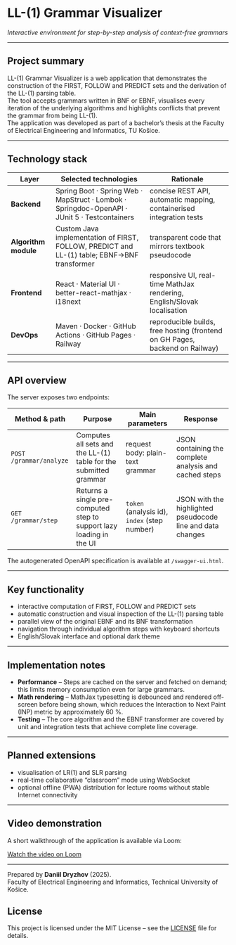 # LL-(1) Grammar Visualizer
*Interactive environment for step-by-step analysis of context-free grammars*

---

## Project summary
LL-(1) Grammar Visualizer is a web application that demonstrates the construction of the FIRST, FOLLOW and PREDICT sets and the derivation of the LL-(1) parsing table.  
The tool accepts grammars written in BNF or EBNF, visualises every iteration of the underlying algorithms and highlights conflicts that prevent the grammar from being LL-(1).  
The application was developed as part of a bachelor’s thesis at the Faculty of Electrical Engineering and Informatics, TU Košice.

---

## Technology stack

| Layer | Selected technologies | Rationale |
|-------|----------------------|-----------|
| **Backend** | Spring Boot · Spring Web · MapStruct · Lombok · Springdoc-OpenAPI · JUnit 5 · Testcontainers | concise REST API, automatic mapping, containerised integration tests |
| **Algorithm module** | Custom Java implementation of FIRST, FOLLOW, PREDICT and LL-(1) table; EBNF→BNF transformer | transparent code that mirrors textbook pseudocode |
| **Frontend** | React · Material UI · better-react-mathjax · i18next | responsive UI, real-time MathJax rendering, English/Slovak localisation |
| **DevOps** | Maven · Docker · GitHub Actions · GitHub Pages · Railway | reproducible builds, free hosting (frontend on GH Pages, backend on Railway) |

---

## API overview

The server exposes two endpoints:

| Method & path | Purpose | Main parameters | Response |
|---------------|---------|-----------------|----------|
| `POST /grammar/analyze` | Computes all sets and the LL-(1) table for the submitted grammar | request body: plain-text grammar | JSON containing the complete analysis and cached steps |
| `GET /grammar/step` | Returns a single pre-computed step to support lazy loading in the UI | `token` (analysis id), `index` (step number) | JSON with the highlighted pseudocode line and data changes |

The autogenerated OpenAPI specification is available at `/swagger-ui.html`.

---

## Key functionality

* interactive computation of FIRST, FOLLOW and PREDICT sets
* automatic construction and visual inspection of the LL-(1) parsing table
* parallel view of the original EBNF and its BNF transformation
* navigation through individual algorithm steps with keyboard shortcuts
* English/Slovak interface and optional dark theme

---

## Implementation notes

* **Performance** – Steps are cached on the server and fetched on demand; this limits memory consumption even for large grammars.
* **Math rendering** – MathJax typesetting is debounced and rendered off-screen before being shown, which reduces the Interaction to Next Paint (INP) metric by approximately 60 %.
* **Testing** – The core algorithm and the EBNF transformer are covered by unit and integration tests that achieve complete line coverage.

---

## Planned extensions

* visualisation of LR(1) and SLR parsing
* real-time collaborative “classroom” mode using WebSocket
* optional offline (PWA) distribution for lecture rooms without stable Internet connectivity

---

## Video demonstration

A short walkthrough of the application is available via Loom:

[Watch the video on Loom](https://www.loom.com/share/d18c5b42533a4f6db6bce723a7d614be?sid=41b7f412-d3a5-4277-9335-b33d21cc5ddf)

---

Prepared by **Daniil Dryzhov** (2025).  
Faculty of Electrical Engineering and Informatics, Technical University of Košice.

## License

This project is licensed under the MIT License – see the [LICENSE](./LICENSE) file for details.
